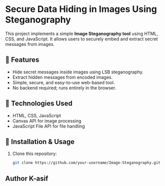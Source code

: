 # Secure Data Hiding in Images Using Steganography

This project implements a simple **Image Steganography tool** using HTML, CSS, and JavaScript. It allows users to securely embed and extract secret messages from images.

## 🔹 Features
- Hide secret messages inside images using LSB steganography.
- Extract hidden messages from encoded images.
- Simple, secure, and easy-to-use web-based tool.
- No backend required; runs entirely in the browser.

## 🔹 Technologies Used
- HTML, CSS, JavaScript
- Canvas API for image processing
- JavaScript File API for file handling

## 🔹 Installation & Usage
1. Clone this repository:
   ```sh
   git clone https://github.com/your-username/Image-Steganography.git
## Author K-asif
